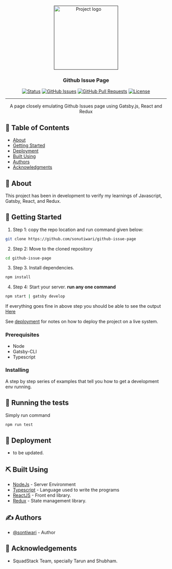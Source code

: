 <p align="center">
  <a href="" rel="noopener">
 <img width=200px height=200px src="https://i.imgur.com/6wj0hh6.jpg" alt="Project logo"></a>
</p>

<h3 align="center">Github Issue Page</h3>

<div align="center">

[![Status](https://img.shields.io/badge/status-active-success.svg)]()
[![GitHub Issues](https://img.shields.io/github/issues/sonutiwari/github-issue-page.svg)](https://github.com/sonutiwari/github-issue-page/issues)
[![GitHub Pull Requests](https://img.shields.io/github/issues-pr/sonutiwari/github-issue-page.svg)](https://github.com/sonutiwari/github-issue-page/pulls)
[![License](https://img.shields.io/badge/license-MIT-blue.svg)](/LICENSE)

</div>

---

<p align="center"> A page closely emulating Github Issues page using Gatsby.js, 
React and Redux
    <br> 
</p>

## 📝 Table of Contents

- [About](#about)
- [Getting Started](#getting_started)
- [Deployment](#deployment)
- [Built Using](#built_using)
- [Authors](#authors)
- [Acknowledgments](#acknowledgement)

## 🧐 About <a name = "about"></a>

This project has been in development to verify my learnings of Javascript, Gatsby, React,
and Redux.

## 🏁 Getting Started <a name = "getting_started"></a>

1. Step 1: copy the repo location and run command given below:

```bash
git clone https://github.com/sonutiwari/github-issue-page
```

2. Step 2: Move to the cloned repository

```bash
cd github-issue-page
```

3. Step 3. Install dependencies.

```bash
npm install
```

4. Step 4: Start your server. <strong>run any one command</strong>

```bash
npm start | gatsby develop
```

If everything goes fine in above step you should be able to see the output
[Here](http://localhost:8000)

See [deployment](#deployment) for notes on how to deploy the project on a live system.

### Prerequisites

- Node
- Gatsby-CLI
- Typescript

### Installing

A step by step series of examples that tell you how to get a development env running.

## 🔧 Running the tests <a name = "tests"></a>

Simply run command

```bash
npm run test
```

## 🚀 Deployment <a name = "deployment"></a>

- to be updated.

## ⛏️ Built Using <a name = "built_using"></a>

- [NodeJs](https://nodejs.org/en/) - Server Environment
- [Typescript](http://typescriptlang.org) - Language used to write the programs
- [ReactJS](https://reactjs.org) - Front end library.
- [Redux](https://redux.js.org/) - State management library.

## ✍️ Authors <a name = "authors"></a>

- [@sontiwari](https://github.com/sonutiwari) - Author

## 🎉 Acknowledgements <a name = "acknowledgement"></a>

- SquadStack Team, specially Tarun and Shubham.
